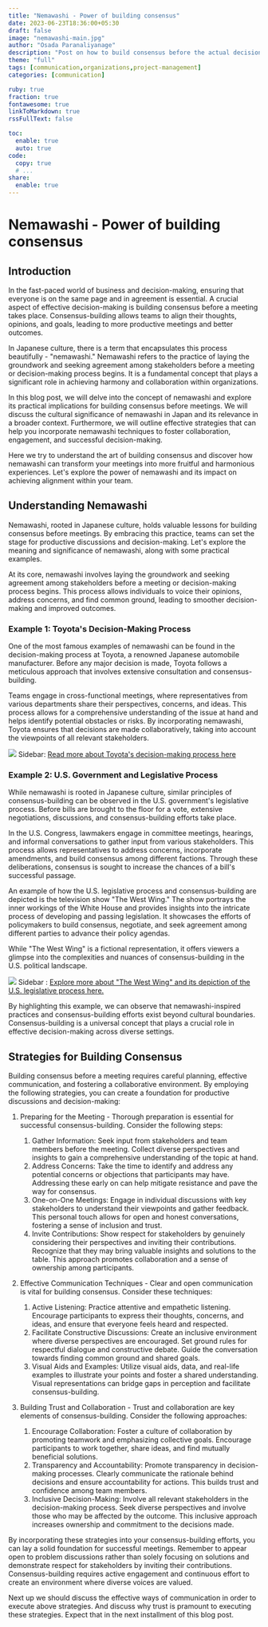 ```yaml
---
title: "Nemawashi - Power of building consensus"
date: 2023-06-23T18:36:00+05:30
draft: false
image: "nemawashi-main.jpg"
author: "Osada Paranaliyanage"
description: "Post on how to build consensus before the actual decision taking meetings are held. We discuss why this is an essential activity and how to use it to communicate more effectively"
theme: "full"
tags: [communication,organizations,project-management]
categories: [communication]

ruby: true
fraction: true
fontawesome: true
linkToMarkdown: true
rssFullText: false

toc:
  enable: true
  auto: true
code:
  copy: true
  # ...
share:
  enable: true
---
```


# Nemawashi - Power of building consensus

## Introduction

In the fast-paced world of business and decision-making, ensuring that everyone is on the same page and in agreement is essential. A crucial aspect of effective decision-making is building consensus before a meeting takes place. Consensus-building allows teams to align their thoughts, opinions, and goals, leading to more productive meetings and better outcomes.

In Japanese culture, there is a term that encapsulates this process beautifully - "nemawashi." Nemawashi refers to the practice of laying the groundwork and seeking agreement among stakeholders before a meeting or decision-making process begins. It is a fundamental concept that plays a significant role in achieving harmony and collaboration within organizations.

In this blog post, we will delve into the concept of nemawashi and explore its practical implications for building consensus before meetings. We will discuss the cultural significance of nemawashi in Japan and its relevance in a broader context. Furthermore, we will outline effective strategies that can help you incorporate nemawashi techniques to foster collaboration, engagement, and successful decision-making.

Here we try to understand the art of building consensus and discover how nemawashi can transform your meetings into more fruitful and harmonious experiences. Let's explore the power of nemawashi and its impact on achieving alignment within your team.

## Understanding Nemawashi

Nemawashi, rooted in Japanese culture, holds valuable lessons for building consensus before meetings. By embracing this practice, teams can set the stage for productive discussions and decision-making. Let's explore the meaning and significance of nemawashi, along with some practical examples.

At its core, nemawashi involves laying the groundwork and seeking agreement among stakeholders before a meeting or decision-making process begins. This process allows individuals to voice their opinions, address concerns, and find common ground, leading to smoother decision-making and improved outcomes.

### Example 1: Toyota's Decision-Making Process

One of the most famous examples of nemawashi can be found in the decision-making process at Toyota, a renowned Japanese automobile manufacturer. Before any major decision is made, Toyota follows a meticulous approach that involves extensive consultation and consensus-building.

Teams engage in cross-functional meetings, where representatives from various departments share their perspectives, concerns, and ideas. This process allows for a comprehensive understanding of the issue at hand and helps identify potential obstacles or risks. By incorporating nemawashi, Toyota ensures that decisions are made collaboratively, taking into account the viewpoints of all relevant stakeholders.

![](Nemawashi-japanese-chars.jpg)
Sidebar: [Read more about Toyota's decision-making process here](https://hbr.org/2011/01/how-toyota-makes-decisions)

### Example 2: U.S. Government and Legislative Process

While nemawashi is rooted in Japanese culture, similar principles of consensus-building can be observed in the U.S. government's legislative process. Before bills are brought to the floor for a vote, extensive negotiations, discussions, and consensus-building efforts take place.

In the U.S. Congress, lawmakers engage in committee meetings, hearings, and informal conversations to gather input from various stakeholders. This process allows representatives to address concerns, incorporate amendments, and build consensus among different factions. Through these deliberations, consensus is sought to increase the chances of a bill's successful passage.

An example of how the U.S. legislative process and consensus-building are depicted is the television show "The West Wing." The show portrays the inner workings of the White House and provides insights into the intricate process of developing and passing legislation. It showcases the efforts of policymakers to build consensus, negotiate, and seek agreement among different parties to advance their policy agendas.

While "The West Wing" is a fictional representation, it offers viewers a glimpse into the complexities and nuances of consensus-building in the U.S. political landscape.

![](the-west-wing-discussion.webp)
Sidebar : [Explore more about "The West Wing" and its depiction of the U.S. legislative process here.](https://www.npr.org/2019/12/20/790948548/the-west-wing-podcast-a-reminder-of-when-consensus-seemed-possible)

By highlighting this example, we can observe that nemawashi-inspired practices and consensus-building efforts exist beyond cultural boundaries. Consensus-building is a universal concept that plays a crucial role in effective decision-making across diverse settings.

## Strategies for Building Consensus

Building consensus before a meeting requires careful planning, effective communication, and fostering a collaborative environment. By employing the following strategies, you can create a foundation for productive discussions and decision-making:

1. Preparing for the Meeting - Thorough preparation is essential for successful consensus-building. Consider the following steps:
    1. Gather Information: Seek input from stakeholders and team members before the meeting. Collect diverse perspectives and insights to gain a comprehensive understanding of the topic at hand.
    2. Address Concerns: Take the time to identify and address any potential concerns or objections that participants may have. Addressing these early on can help mitigate resistance and pave the way for consensus.
    3. One-on-One Meetings: Engage in individual discussions with key stakeholders to understand their viewpoints and gather feedback. This personal touch allows for open and honest conversations, fostering a sense of inclusion and trust.
    4. Invite Contributions: Show respect for stakeholders by genuinely considering their perspectives and inviting their contributions. Recognize that they may bring valuable insights and solutions to the table. This approach promotes collaboration and a sense of ownership among participants.

2. Effective Communication Techniques - Clear and open communication is vital for building consensus. Consider these techniques:
    1. Active Listening: Practice attentive and empathetic listening. Encourage participants to express their thoughts, concerns, and ideas, and ensure that everyone feels heard and respected.
    2. Facilitate Constructive Discussions: Create an inclusive environment where diverse perspectives are encouraged. Set ground rules for respectful dialogue and constructive debate. Guide the conversation towards finding common ground and shared goals.
    3. Visual Aids and Examples: Utilize visual aids, data, and real-life examples to illustrate your points and foster a shared understanding. Visual representations can bridge gaps in perception and facilitate consensus-building.

3. Building Trust and Collaboration - Trust and collaboration are key elements of consensus-building. Consider the following approaches:
    1. Encourage Collaboration: Foster a culture of collaboration by promoting teamwork and emphasizing collective goals. Encourage participants to work together, share ideas, and find mutually beneficial solutions.
    2. Transparency and Accountability: Promote transparency in decision-making processes. Clearly communicate the rationale behind decisions and ensure accountability for actions. This builds trust and confidence among team members.
    3. Inclusive Decision-Making: Involve all relevant stakeholders in the decision-making process. Seek diverse perspectives and involve those who may be affected by the outcome. This inclusive approach increases ownership and commitment to the decisions made.

By incorporating these strategies into your consensus-building efforts, you can lay a solid foundation for successful meetings. Remember to appear open to problem discussions rather than solely focusing on solutions and demonstrate respect for stakeholders by inviting their contributions. Consensus-building requires active engagement and continuous effort to create an environment where diverse voices are valued.

Next up we should discuss the effective ways of communication in order to execute above strategies. And discuss why trust is pramount to executing these strategies. Expect that in the next installment of this blog post.